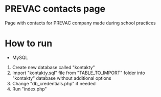 # PREVAC contacts page
Page with contacts for PREVAC company made during school practices

# How to run
- MySQL
1. Create new database called "kontakty"
2. Import "kontakty.sql" file from "TABLE_TO_IMPORT" folder into "kontakty" database without additional options
3. Change "db_credentials.php" if needed
4. Run "index.php"
